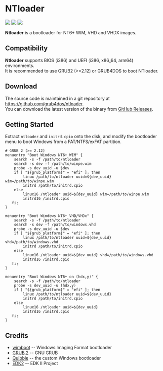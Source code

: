 # NTloader
![](https://img.shields.io/github/license/grub4dos/ntloader) ![](https://img.shields.io/github/stars/grub4dos/ntloader?style=flat) ![](https://img.shields.io/github/downloads/grub4dos/ntloader/total)

**Ntloader** is a bootloader for NT6+ WIM, VHD and VHDX images.

## Compatibility

**Ntloader** supports BIOS (i386) and UEFI (i386, x86_64, arm64) environments.  
It is recommended to use GRUB2 (>=2.12) or GRUB4DOS to boot NTloader.  

## Download

The source code is maintained in a git repository at https://github.com/grub4dos/ntloader.  
You can download the latest version of the binary from [GitHub Releases](https://github.com/grub4dos/ntloader/releases).  

## Getting Started

Extract `ntloader` and `initrd.cpio` onto the disk, and modify the bootloader menu to boot Windows from a FAT/NTFS/exFAT partition.  

```
# GRUB 2 (>= 2.12)
menuentry "Boot Windows NT6+ WIM" {
    search -s -f /path/to/ntloader
    search -s dev -f /path/to/winpe.wim
    probe -s dev_uuid -u $dev
    if [ "${grub_platform}" = "efi" ]; then
        linux /path/to/ntloader uuid=${dev_uuid} wim=/path/to/winpe.wim
        initrd /path/to/initrd.cpio
    else
        linux16 /ntloader uuid=${dev_uuid} wim=/path/to/winpe.wim
        initrd16 /initrd.cpio
   fi;
}

menuentry "Boot Windows NT6+ VHD/VHDx" {
    search -s -f /path/to/ntloader
    search -s dev -f /path/to/windows.vhd
    probe -s dev_uuid -u $dev
    if [ "${grub_platform}" = "efi" ]; then
        linux /path/to/ntloader uuid=${dev_uuid} vhd=/path/to/windows.vhd
        initrd /path/to/initrd.cpio
    else
        linux16 /ntloader uuid=${dev_uuid} vhd=/path/to/windows.vhd
        initrd16 /initrd.cpio
   fi;
}

menuentry "Boot Windows NT6+ on (hdx,y)" {
    search -s -f /path/to/ntloader
    probe -s dev_uuid -u (hdx,y)
    if [ "${grub_platform}" = "efi" ]; then
        linux /path/to/ntloader uuid=${dev_uuid}
        initrd /path/to/initrd.cpio
    else
        linux16 /ntloader uuid=${dev_uuid}
        initrd16 /initrd.cpio
   fi;
}
```

## Credits

- [wimboot](https://ipxe.org/wimboot) -- Windows Imaging Format bootloader
- [GRUB 2](https://www.gnu.org/software/grub/) -- GNU GRUB
- [Quibble](https://github.com/maharmstone/quibble) -- the custom Windows bootloader
- [EDK2](https://github.com/tianocore/edk2) -- EDK II Project
